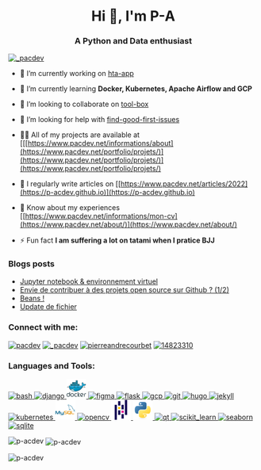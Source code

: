 <h1 align="center">Hi 👋, I'm P-A</h1>
<h3 align="center">A Python and Data enthusiast</h3>

<p align="left"> <a href="https://twitter.com/_pacdev" target="blank"><img src="https://img.shields.io/twitter/follow/_pacdev?logo=twitter&style=for-the-badge" alt="_pacdev" /></a> </p>

- 🔭 I’m currently working on [hta-app](https://github.com/p-acDev/hta-app.git)

- 🌱 I’m currently learning **Docker, Kubernetes, Apache Airflow and GCP**

- 👯 I’m looking to collaborate on [tool-box](https://github.com/p-acDev/tool-box.git)

- 🤝 I’m looking for help with [find-good-first-issues](https://github.com/p-acDev/find-good-first-issues.git)

- 👨‍💻 All of my projects are available at [[[https://www.pacdev.net/informations/about](https://www.pacdev.net/portfolio/projets/)](https://www.pacdev.net/portfolio/projets/)](https://www.pacdev.net/portfolio/projets/)

- 📝 I regularly write articles on [[https://www.pacdev.net/articles/2022](https://p-acdev.github.io)](https://p-acdev.github.io)

- 📄 Know about my experiences [[https://www.pacdev.net/informations/mon-cv](https://www.pacdev.net/about/)](https://www.pacdev.net/about/)

- ⚡ Fun fact **I am suffering a lot on tatami when I pratice BJJ**

### Blogs posts
<!-- BLOG-POST-LIST:START -->
- [Jupyter notebook &amp; environnement virtuel](https://dev.to/pacdev/jupyter-notebook-environnement-virtuel-1ind)
- [Envie de contribuer à des projets open source sur Github ? &lpar;1/2&rpar;](https://dev.to/pacdev/envie-de-contribuer-a-des-projets-open-source-sur-github-12-1hcc)
- [Beans !](https://dev.to/pacdev/beans--2jja)
- [Update de fichier](https://dev.to/pacdev/update-de-fichier-ii5)
<!-- BLOG-POST-LIST:END -->

<h3 align="left">Connect with me:</h3>
<p align="left">
<a href="https://dev.to/pacdev" target="blank"><img align="center" src="https://raw.githubusercontent.com/rahuldkjain/github-profile-readme-generator/master/src/images/icons/Social/devto.svg" alt="pacdev" height="30" width="40" /></a>
<a href="https://twitter.com/_pacdev" target="blank"><img align="center" src="https://raw.githubusercontent.com/rahuldkjain/github-profile-readme-generator/master/src/images/icons/Social/twitter.svg" alt="_pacdev" height="30" width="40" /></a>
<a href="https://linkedin.com/in/pierreandrecourbet" target="blank"><img align="center" src="https://raw.githubusercontent.com/rahuldkjain/github-profile-readme-generator/master/src/images/icons/Social/linked-in-alt.svg" alt="pierreandrecourbet" height="30" width="40" /></a>
<a href="https://stackoverflow.com/users/14823310" target="blank"><img align="center" src="https://raw.githubusercontent.com/rahuldkjain/github-profile-readme-generator/master/src/images/icons/Social/stack-overflow.svg" alt="14823310" height="30" width="40" /></a>
</p>

<h3 align="left">Languages and Tools:</h3>
<p align="left"> <a href="https://www.gnu.org/software/bash/" target="_blank" rel="noreferrer"> <img src="https://www.vectorlogo.zone/logos/gnu_bash/gnu_bash-icon.svg" alt="bash" width="40" height="40"/> </a> <a href="https://www.djangoproject.com/" target="_blank" rel="noreferrer"> <img src="https://cdn.worldvectorlogo.com/logos/django.svg" alt="django" width="40" height="40"/> </a> <a href="https://www.docker.com/" target="_blank" rel="noreferrer"> <img src="https://raw.githubusercontent.com/devicons/devicon/master/icons/docker/docker-original-wordmark.svg" alt="docker" width="40" height="40"/> </a> <a href="https://www.figma.com/" target="_blank" rel="noreferrer"> <img src="https://www.vectorlogo.zone/logos/figma/figma-icon.svg" alt="figma" width="40" height="40"/> </a> <a href="https://flask.palletsprojects.com/" target="_blank" rel="noreferrer"> <img src="https://www.vectorlogo.zone/logos/pocoo_flask/pocoo_flask-icon.svg" alt="flask" width="40" height="40"/> </a> <a href="https://cloud.google.com" target="_blank" rel="noreferrer"> <img src="https://www.vectorlogo.zone/logos/google_cloud/google_cloud-icon.svg" alt="gcp" width="40" height="40"/> </a> <a href="https://git-scm.com/" target="_blank" rel="noreferrer"> <img src="https://www.vectorlogo.zone/logos/git-scm/git-scm-icon.svg" alt="git" width="40" height="40"/> </a> <a href="https://gohugo.io/" target="_blank" rel="noreferrer"> <img src="https://api.iconify.design/logos-hugo.svg" alt="hugo" width="40" height="40"/> </a> <a href="https://jekyllrb.com/" target="_blank" rel="noreferrer"> <img src="https://www.vectorlogo.zone/logos/jekyllrb/jekyllrb-icon.svg" alt="jekyll" width="40" height="40"/> </a> <a href="https://kubernetes.io" target="_blank" rel="noreferrer"> <img src="https://www.vectorlogo.zone/logos/kubernetes/kubernetes-icon.svg" alt="kubernetes" width="40" height="40"/> </a> <a href="https://www.mysql.com/" target="_blank" rel="noreferrer"> <img src="https://raw.githubusercontent.com/devicons/devicon/master/icons/mysql/mysql-original-wordmark.svg" alt="mysql" width="40" height="40"/> </a> <a href="https://opencv.org/" target="_blank" rel="noreferrer"> <img src="https://www.vectorlogo.zone/logos/opencv/opencv-icon.svg" alt="opencv" width="40" height="40"/> </a> <a href="https://pandas.pydata.org/" target="_blank" rel="noreferrer"> <img src="https://raw.githubusercontent.com/devicons/devicon/2ae2a900d2f041da66e950e4d48052658d850630/icons/pandas/pandas-original.svg" alt="pandas" width="40" height="40"/> </a> <a href="https://www.python.org" target="_blank" rel="noreferrer"> <img src="https://raw.githubusercontent.com/devicons/devicon/master/icons/python/python-original.svg" alt="python" width="40" height="40"/> </a> <a href="https://www.qt.io/" target="_blank" rel="noreferrer"> <img src="https://upload.wikimedia.org/wikipedia/commons/0/0b/Qt_logo_2016.svg" alt="qt" width="40" height="40"/> </a> <a href="https://scikit-learn.org/" target="_blank" rel="noreferrer"> <img src="https://upload.wikimedia.org/wikipedia/commons/0/05/Scikit_learn_logo_small.svg" alt="scikit_learn" width="40" height="40"/> </a> <a href="https://seaborn.pydata.org/" target="_blank" rel="noreferrer"> <img src="https://seaborn.pydata.org/_images/logo-mark-lightbg.svg" alt="seaborn" width="40" height="40"/> </a> <a href="https://www.sqlite.org/" target="_blank" rel="noreferrer"> <img src="https://www.vectorlogo.zone/logos/sqlite/sqlite-icon.svg" alt="sqlite" width="40" height="40"/> </a> </p>

<p><img align="left" src="https://github-readme-stats.vercel.app/api/top-langs?username=p-acdev&show_icons=true&locale=en&layout=compact" alt="p-acdev" /></p>

<p>&nbsp;<img align="center" src="https://github-readme-stats.vercel.app/api?username=p-acdev&show_icons=true&locale=en" alt="p-acdev" /></p>

<p><img align="center" src="https://github-readme-streak-stats.herokuapp.com/?user=p-acdev&" alt="p-acdev" /></p>
